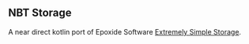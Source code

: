 ## NBT Storage

A near direct kotlin port of 
Epoxide Software [Extremely Simple Storage](https://github.com/Epoxide-Software/Extremely-Simple-Storage).